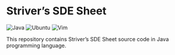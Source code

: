 # Striver’s SDE Sheet

![Java](https://custom-icon-badges.herokuapp.com/badge/Java-E34F26?logo=java&logoColor=white)
![Ubuntu](https://img.shields.io/badge/Ubuntu-E95420.svg?logo=Ubuntu&logoColor=white)
![Vim](https://img.shields.io/badge/Neovim-57A143?logo=Neovim&logoColor=white)

This repository contains Striver’s SDE Sheet source code in Java programming language.